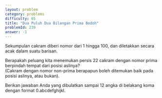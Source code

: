 ```yaml
---
layout: problem
category: problems
difficulty: 65
title: "Dua Puluh Dua Bilangan Prima Bodoh"
problemId: 239
answer: -1
---
```

Sekumpulan cakram diberi nomor dari 1 hingga 100, dan diletakkan secara acak dalam suatu barisan.

Berapakah peluang kita menemukan persis 22 cakram dengan nomor prima berpindah tempat dari posisi aslinya?  
 (Cakram dengan nomor non-prima berapapun boleh ditemukan baik pada posisi aslinya, atau bukan).
 
Berikan jawaban Anda yang dibulatkan sampai 12 angka di belakang koma dengan format 0.abcdefghijkl.
